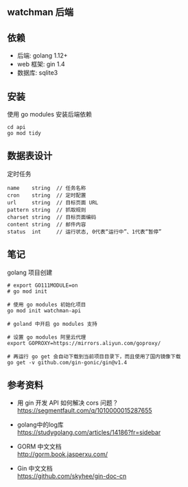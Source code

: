 ## watchman 后端

## 依赖
* 后端: golang 1.12+
* web 框架: gin 1.4
* 数据库: sqlite3

## 安装
使用 go modules 安装后端依赖
```
cd api
go mod tidy
```

## 数据表设计
定时任务
```
name    string  // 任务名称
cron    string  // 定时配置
url     string  // 目标页面 URL
pattern string  // 抓取规则
charset string  // 目标页面编码
content string  // 邮件内容
status  int     // 运行状态, 0代表“运行中”、1代表“暂停”
```

## 笔记
golang 项目创建
```
# export GO111MODULE=on
# go mod init

# 使用 go modules 初始化项目
go mod init watchman-api

# goland 中开启 go modules 支持

# 设置 go modules 阿里云代理
export GOPROXY=https://mirrors.aliyun.com/goproxy/

# 再运行 go get 会自动下载到当前项目目录下，而且使用了国内镜像下载
go get -v github.com/gin-gonic/gin@v1.4
```

## 参考资料
* 用 gin 开发 API 如何解决 cors 问题？  
https://segmentfault.com/q/1010000015287655

* golang中的log库  
https://studygolang.com/articles/14186?fr=sidebar

* GORM 中文文档  
http://gorm.book.jasperxu.com/

* Gin 中文文档  
https://github.com/skyhee/gin-doc-cn